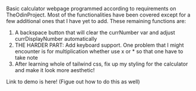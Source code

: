 Basic calculator webpage programmed according to requirements on TheOdinProject. Most of the functionalities have been covered except for a few additional ones that I have yet to add. These remaining functions are:

1) A backspace button that will clear the currNumber var and adjust currDisplayNumber automatically
2) THE HARDER PART: Add keyboard support. One problem that I might encounter is for multiplication whether use x or * so that one have to take note
3) After learning whole of tailwind css, fix up my styling for the calculator and make it look more aesthetic!

Link to demo is here! 
(Figue out how to do this as well)
